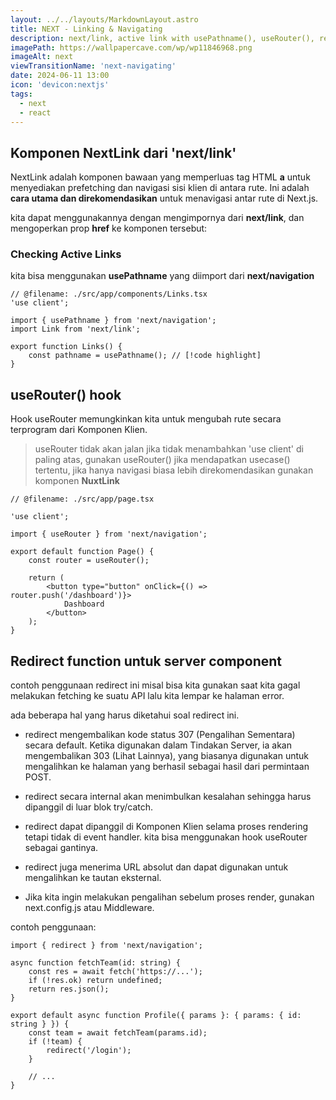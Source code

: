```yaml
---
layout: ../../layouts/MarkdownLayout.astro
title: NEXT - Linking & Navigating
description: next/link, active link with usePathname(), useRouter(), redirect()
imagePath: https://wallpapercave.com/wp/wp11846968.png
imageAlt: next
viewTransitionName: 'next-navigating'
date: 2024-06-11 13:00
icon: 'devicon:nextjs'
tags:
  - next
  - react
---
```


## Komponen NextLink dari 'next/link'

NextLink adalah komponen bawaan yang memperluas tag HTML **a** untuk menyediakan prefetching dan navigasi sisi klien di antara rute. Ini adalah **cara utama dan direkomendasikan** untuk menavigasi antar rute di Next.js.

kita dapat menggunakannya dengan mengimpornya dari **next/link**, dan mengoperkan prop **href** ke komponen tersebut:

### Checking Active Links

kita bisa menggunakan **usePathname** yang diimport dari **next/navigation**

```tsx
// @filename: ./src/app/components/Links.tsx
'use client';

import { usePathname } from 'next/navigation';
import Link from 'next/link';

export function Links() {
	const pathname = usePathname(); // [!code highlight]
}
```

## useRouter() hook

Hook useRouter memungkinkan kita untuk mengubah rute secara terprogram dari Komponen Klien.

> useRouter tidak akan jalan jika tidak menambahkan 'use client' di paling atas, gunakan useRouter() jika mendapatkan usecase() tertentu, jika hanya navigasi biasa lebih direkomendasikan gunakan komponen **NuxtLink**

```tsx
// @filename: ./src/app/page.tsx

'use client';

import { useRouter } from 'next/navigation';

export default function Page() {
	const router = useRouter();

	return (
		<button type="button" onClick={() => router.push('/dashboard')}>
			Dashboard
		</button>
	);
}
```

## Redirect function untuk server component

contoh penggunaan redirect ini misal bisa kita gunakan saat kita gagal melakukan fetching ke suatu API lalu kita lempar ke halaman error.

ada beberapa hal yang harus diketahui soal redirect ini.

- redirect mengembalikan kode status 307 (Pengalihan Sementara) secara default. Ketika digunakan dalam Tindakan Server, ia akan mengembalikan 303 (Lihat Lainnya), yang biasanya digunakan untuk mengalihkan ke halaman yang berhasil sebagai hasil dari permintaan POST.

- redirect secara internal akan menimbulkan kesalahan sehingga harus dipanggil di luar blok try/catch.

- redirect dapat dipanggil di Komponen Klien selama proses rendering tetapi tidak di event handler. kita bisa menggunakan hook useRouter sebagai gantinya.

- redirect juga menerima URL absolut dan dapat digunakan untuk mengalihkan ke tautan eksternal.

- Jika kita ingin melakukan pengalihan sebelum proses render, gunakan next.config.js atau Middleware.

contoh penggunaan:

```tsx
import { redirect } from 'next/navigation';

async function fetchTeam(id: string) {
	const res = await fetch('https://...');
	if (!res.ok) return undefined;
	return res.json();
}

export default async function Profile({ params }: { params: { id: string } }) {
	const team = await fetchTeam(params.id);
	if (!team) {
		redirect('/login');
	}

	// ...
}
```
